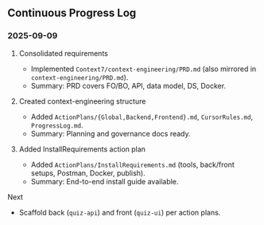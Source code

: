 ## Continuous Progress Log

### 2025-09-09
1. Consolidated requirements
   - Implemented `Context7/context-engineering/PRD.md` (also mirrored in `context-engineering/PRD.md`).
   - Summary: PRD covers FO/BO, API, data model, DS, Docker.

2. Created context-engineering structure
   - Added `ActionPlans/{Global,Backend,Frontend}.md`, `CursorRules.md`, `ProgressLog.md`.
   - Summary: Planning and governance docs ready.

3. Added InstallRequirements action plan
   - Added `ActionPlans/InstallRequirements.md` (tools, back/front setups, Postman, Docker, publish).
   - Summary: End-to-end install guide available.

Next
- Scaffold back (`quiz-api`) and front (`quiz-ui`) per action plans.


